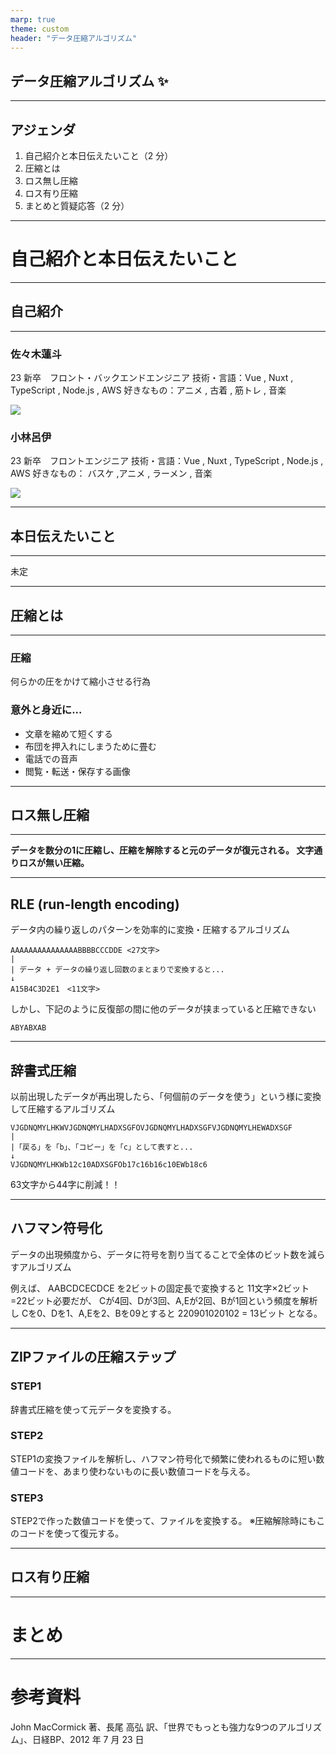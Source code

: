 ```yaml
---
marp: true
theme: custom
header: "データ圧縮アルゴリズム"
---
```


<!--
class: slide
header: "はじめに"
 -->

## データ圧縮アルゴリズム ✨

---
## アジェンダ

1. 自己紹介と本日伝えたいこと（2 分）
2. 圧縮とは
3. ロス無し圧縮
4. ロス有り圧縮
5. まとめと質疑応答（2 分）

---
<!--
class: slide
header: "自己紹介と本日伝えたいこと"
 -->

# 自己紹介と本日伝えたいこと

---

## 自己紹介

---
<!--
class: slide
header: "自己紹介と本日伝えたいこと"
 -->
 
<div class="flex">

<div>

### 佐々木蓮斗

23 新卒　フロント・バックエンドエンジニア
技術・言語：Vue , Nuxt , TypeScript , Node.js , AWS
好きなもの：アニメ , 古着 , 筋トレ , 音楽

</div>

<img class="icon" src="./assets/images/sasaki.jpg"/>
</div>
<div class="flex">

<div>

### 小林呂伊

23 新卒　フロントエンジニア
技術・言語：Vue , Nuxt , TypeScript , Node.js , AWS
好きなもの： バスケ ,アニメ , ラーメン , 音楽

</div>

<img class="icon" src="./assets/images/roy.jpeg"/>
</div>


---
## 本日伝えたいこと

---
未定

---
<!--
class: slide
header: "圧縮とは"
 -->
## 圧縮とは

---
### 圧縮
何らかの圧をかけて縮小させる行為

### 意外と身近に...
- 文章を縮めて短くする
- 布団を押入れにしまうために畳む
- 電話での音声
- 閲覧・転送・保存する画像

---
<!--
class: slide
header: "ロス無し圧縮"
 -->
## ロス無し圧縮
---
**データを数分の1に圧縮し、圧縮を解除すると元のデータが復元される。
文字通りロスが無い圧縮。**


---

## RLE (run-length encoding)

データ内の繰り返しのパターンを効率的に変換・圧縮するアルゴリズム

```
AAAAAAAAAAAAAAABBBBCCCDDE <27文字>
|
| データ + データの繰り返し回数のまとまりで変換すると...
↓
A15B4C3D2E1　<11文字>
```
しかし、下記のように反復部の間に他のデータが挟まっていると圧縮できない
```
ABYABXAB
```
---
## 辞書式圧縮
以前出現したデータが再出現したら、「何個前のデータを使う」という様に変換して圧縮するアルゴリズム

```
VJGDNQMYLHKWVJGDNQMYLHADXSGFOVJGDNQMYLHADXSGFVJGDNQMYLHEWADXSGF
|
|「戻る」を「b」、「コピー」を「c」として表すと...
↓
VJGDNQMYLHKWb12c10ADXSGFOb17c16b16c10EWb18c6
```
63文字から44字に削減！！



---
## ハフマン符号化
データの出現頻度から、データに符号を割り当てることで全体のビット数を減らすアルゴリズム

例えば、
AABCDCECDCE
を2ビットの固定長で変換すると
11文字×2ビット=22ビット必要だが、
Cが4回、Dが3回、A,Eが2回、Bが1回という頻度を解析し
Cを0、Dを1、A,Eを2、Bを09とすると
220901020102 = 13ビット
となる。




---
## ZIPファイルの圧縮ステップ

### STEP1
辞書式圧縮を使って元データを変換する。

### STEP2
STEP1の変換ファイルを解析し、ハフマン符号化で頻繁に使われるものに短い数値コードを、あまり使わないものに長い数値コードを与える。

### STEP3
STEP2で作った数値コードを使って、ファイルを変換する。
※圧縮解除時にもこのコードを使って復元する。


---
<!--
class: slide
header: "ロス有り圧縮"
 -->
## ロス有り圧縮
---
<!--
class: slide
header: "まとめ"
 -->
# まとめ

---
<!--
class: slide
header: "参考資料"
 -->
# 参考資料

John MacCormick 著、長尾 高弘 訳、「世界でもっとも強力な9つのアルゴリズム」、日経BP、2012 年 7 月 23 日
